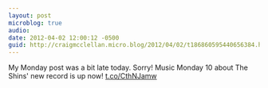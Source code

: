 ```yaml
---
layout: post
microblog: true
audio: 
date: 2012-04-02 12:00:12 -0500
guid: http://craigmcclellan.micro.blog/2012/04/02/t186860595440656384.html
---
```

My Monday post was a bit late today. Sorry! Music Monday 10 about The Shins' new record is up now! [t.co/CthNJamw](http://t.co/CthNJamw)
